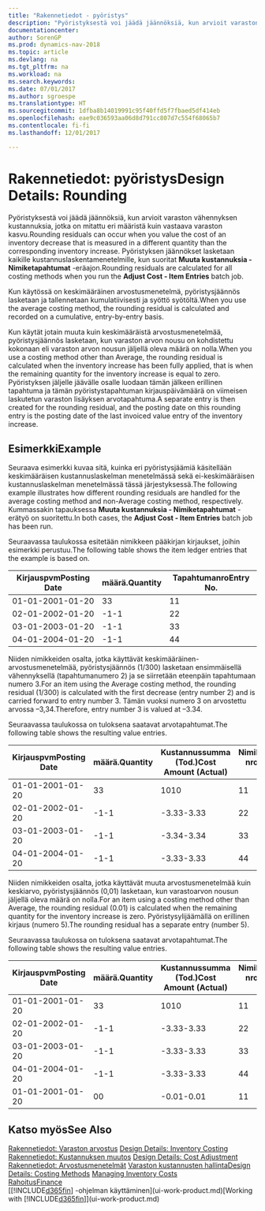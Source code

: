 ```yaml
---
title: "Rakennetiedot - pyöristys"
description: "Pyöristyksestä voi jäädä jäännöksiä, kun arvioit varaston vähennyksen kustannuksia, jotka on mitattu eri määristä kuin vastaava varaston kasvu. Pyöristyksen jäännökset lasketaan kaikille kustannuslaskentamenetelmille, kun suoritat **Muuta kustannuksia - Nimiketapahtumat** -eräajon."
documentationcenter: 
author: SorenGP
ms.prod: dynamics-nav-2018
ms.topic: article
ms.devlang: na
ms.tgt_pltfrm: na
ms.workload: na
ms.search.keywords: 
ms.date: 07/01/2017
ms.author: sgroespe
ms.translationtype: HT
ms.sourcegitcommit: 1dfba8b14019991c95f40ffd5f7fbaed5df414eb
ms.openlocfilehash: eae9c036593aa06d8d791cc807d7c554f68065b7
ms.contentlocale: fi-fi
ms.lasthandoff: 12/01/2017

---
```

# <a name="design-details-rounding"></a><span data-ttu-id="46562-104">Rakennetiedot: pyöristys</span><span class="sxs-lookup"><span data-stu-id="46562-104">Design Details: Rounding</span></span>
<span data-ttu-id="46562-105">Pyöristyksestä voi jäädä jäännöksiä, kun arvioit varaston vähennyksen kustannuksia, jotka on mitattu eri määristä kuin vastaava varaston kasvu.</span><span class="sxs-lookup"><span data-stu-id="46562-105">Rounding residuals can occur when you value the cost of an inventory decrease that is measured in a different quantity than the corresponding inventory increase.</span></span> <span data-ttu-id="46562-106">Pyöristyksen jäännökset lasketaan kaikille kustannuslaskentamenetelmille, kun suoritat **Muuta kustannuksia - Nimiketapahtumat** -eräajon.</span><span class="sxs-lookup"><span data-stu-id="46562-106">Rounding residuals are calculated for all costing methods when you run the **Adjust Cost - Item Entries** batch job.</span></span>  

 <span data-ttu-id="46562-107">Kun käytössä on keskimääräinen arvostusmenetelmä, pyöristysjäännös lasketaan ja tallennetaan kumulatiivisesti ja syöttö syötöltä.</span><span class="sxs-lookup"><span data-stu-id="46562-107">When you use the average costing method, the rounding residual is calculated and recorded on a cumulative, entry-by-entry basis.</span></span>  

 <span data-ttu-id="46562-108">Kun käytät jotain muuta kuin keskimääräistä arvostusmenetelmää, pyöristysjäännös lasketaan, kun varaston arvon nousu on kohdistettu kokonaan eli varaston arvon nousun jäljellä oleva määrä on nolla.</span><span class="sxs-lookup"><span data-stu-id="46562-108">When you use a costing method other than Average, the rounding residual is calculated when the inventory increase has been fully applied, that is when the remaining quantity for the inventory increase is equal to zero.</span></span> <span data-ttu-id="46562-109">Pyöristyksen jäljelle jäävälle osalle luodaan tämän jälkeen erillinen tapahtuma ja tämän pyöristystapahtuman kirjauspäivämäärä on viimeisen laskutetun varaston lisäyksen arvotapahtuma.</span><span class="sxs-lookup"><span data-stu-id="46562-109">A separate entry is then created for the rounding residual, and the posting date on this rounding entry is the posting date of the last invoiced value entry of the inventory increase.</span></span>  

## <a name="example"></a><span data-ttu-id="46562-110">Esimerkki</span><span class="sxs-lookup"><span data-stu-id="46562-110">Example</span></span>  
 <span data-ttu-id="46562-111">Seuraava esimerkki kuvaa sitä, kuinka eri pyöristysjäämiä käsitellään keskimääräisen kustannuslaskelman menetelmässä sekä ei-keskimääräisen kustannuslaskelman menetelmässä tässä järjestyksessä.</span><span class="sxs-lookup"><span data-stu-id="46562-111">The following example illustrates how different rounding residuals are handled for the average costing method and non-Average costing method, respectively.</span></span> <span data-ttu-id="46562-112">Kummassakin tapauksessa **Muuta kustannuksia - Nimiketapahtumat** -erätyö on suoritettu.</span><span class="sxs-lookup"><span data-stu-id="46562-112">In both cases, the **Adjust Cost - Item Entries** batch job has been run.</span></span>  

 <span data-ttu-id="46562-113">Seuraavassa taulukossa esitetään nimikkeen pääkirjan kirjaukset, joihin esimerkki perustuu.</span><span class="sxs-lookup"><span data-stu-id="46562-113">The following table shows the item ledger entries that the example is based on.</span></span>  

|<span data-ttu-id="46562-114">Kirjauspvm</span><span class="sxs-lookup"><span data-stu-id="46562-114">Posting Date</span></span>|<span data-ttu-id="46562-115">määrä.</span><span class="sxs-lookup"><span data-stu-id="46562-115">Quantity</span></span>|<span data-ttu-id="46562-116">Tapahtumanro</span><span class="sxs-lookup"><span data-stu-id="46562-116">Entry No.</span></span>|  
|------------------|--------------|---------------|  
|<span data-ttu-id="46562-117">01-01-20</span><span class="sxs-lookup"><span data-stu-id="46562-117">01-01-20</span></span>|<span data-ttu-id="46562-118">3</span><span class="sxs-lookup"><span data-stu-id="46562-118">3</span></span>|<span data-ttu-id="46562-119">1</span><span class="sxs-lookup"><span data-stu-id="46562-119">1</span></span>|  
|<span data-ttu-id="46562-120">02-01-20</span><span class="sxs-lookup"><span data-stu-id="46562-120">02-01-20</span></span>|<span data-ttu-id="46562-121">-1</span><span class="sxs-lookup"><span data-stu-id="46562-121">-1</span></span>|<span data-ttu-id="46562-122">2</span><span class="sxs-lookup"><span data-stu-id="46562-122">2</span></span>|  
|<span data-ttu-id="46562-123">03-01-20</span><span class="sxs-lookup"><span data-stu-id="46562-123">03-01-20</span></span>|<span data-ttu-id="46562-124">-1</span><span class="sxs-lookup"><span data-stu-id="46562-124">-1</span></span>|<span data-ttu-id="46562-125">3</span><span class="sxs-lookup"><span data-stu-id="46562-125">3</span></span>|  
|<span data-ttu-id="46562-126">04-01-20</span><span class="sxs-lookup"><span data-stu-id="46562-126">04-01-20</span></span>|<span data-ttu-id="46562-127">-1</span><span class="sxs-lookup"><span data-stu-id="46562-127">-1</span></span>|<span data-ttu-id="46562-128">4</span><span class="sxs-lookup"><span data-stu-id="46562-128">4</span></span>|  

 <span data-ttu-id="46562-129">Niiden nimikkeiden osalta, jotka käyttävät keskimääräinen-arvostusmenetelmää, pyöristysjäännös (1/300) lasketaan ensimmäisellä vähennyksellä (tapahtumanumero 2) ja se siirretään eteenpäin tapahtumaan numero 3.</span><span class="sxs-lookup"><span data-stu-id="46562-129">For an item using the Average costing method, the rounding residual (1/300) is calculated with the first decrease (entry number 2) and is carried forward to entry number 3.</span></span> <span data-ttu-id="46562-130">Tämän vuoksi numero 3 on arvostettu arvossa –3,34.</span><span class="sxs-lookup"><span data-stu-id="46562-130">Therefore, entry number 3 is valued at –3.34.</span></span>  

 <span data-ttu-id="46562-131">Seuraavassa taulukossa on tuloksena saatavat arvotapahtumat.</span><span class="sxs-lookup"><span data-stu-id="46562-131">The following table shows the resulting value entries.</span></span>  

|<span data-ttu-id="46562-132">Kirjauspvm</span><span class="sxs-lookup"><span data-stu-id="46562-132">Posting Date</span></span>|<span data-ttu-id="46562-133">määrä.</span><span class="sxs-lookup"><span data-stu-id="46562-133">Quantity</span></span>|<span data-ttu-id="46562-134">Kustannussumma (Tod.)</span><span class="sxs-lookup"><span data-stu-id="46562-134">Cost Amount (Actual)</span></span>|<span data-ttu-id="46562-135">Nimiketapahtuman nro</span><span class="sxs-lookup"><span data-stu-id="46562-135">Item Ledger Entry No.</span></span>|<span data-ttu-id="46562-136">Tapahtumanro</span><span class="sxs-lookup"><span data-stu-id="46562-136">Entry No.</span></span>|  
|------------------|--------------|----------------------------|---------------------------|---------------|  
|<span data-ttu-id="46562-137">01-01-20</span><span class="sxs-lookup"><span data-stu-id="46562-137">01-01-20</span></span>|<span data-ttu-id="46562-138">3</span><span class="sxs-lookup"><span data-stu-id="46562-138">3</span></span>|<span data-ttu-id="46562-139">10</span><span class="sxs-lookup"><span data-stu-id="46562-139">10</span></span>|<span data-ttu-id="46562-140">1</span><span class="sxs-lookup"><span data-stu-id="46562-140">1</span></span>|<span data-ttu-id="46562-141">1</span><span class="sxs-lookup"><span data-stu-id="46562-141">1</span></span>|  
|<span data-ttu-id="46562-142">02-01-20</span><span class="sxs-lookup"><span data-stu-id="46562-142">02-01-20</span></span>|<span data-ttu-id="46562-143">-1</span><span class="sxs-lookup"><span data-stu-id="46562-143">-1</span></span>|<span data-ttu-id="46562-144">-3.33</span><span class="sxs-lookup"><span data-stu-id="46562-144">-3.33</span></span>|<span data-ttu-id="46562-145">2</span><span class="sxs-lookup"><span data-stu-id="46562-145">2</span></span>|<span data-ttu-id="46562-146">2</span><span class="sxs-lookup"><span data-stu-id="46562-146">2</span></span>|  
|<span data-ttu-id="46562-147">03-01-20</span><span class="sxs-lookup"><span data-stu-id="46562-147">03-01-20</span></span>|<span data-ttu-id="46562-148">-1</span><span class="sxs-lookup"><span data-stu-id="46562-148">-1</span></span>|<span data-ttu-id="46562-149">-3.34</span><span class="sxs-lookup"><span data-stu-id="46562-149">-3.34</span></span>|<span data-ttu-id="46562-150">3</span><span class="sxs-lookup"><span data-stu-id="46562-150">3</span></span>|<span data-ttu-id="46562-151">3</span><span class="sxs-lookup"><span data-stu-id="46562-151">3</span></span>|  
|<span data-ttu-id="46562-152">04-01-20</span><span class="sxs-lookup"><span data-stu-id="46562-152">04-01-20</span></span>|<span data-ttu-id="46562-153">-1</span><span class="sxs-lookup"><span data-stu-id="46562-153">-1</span></span>|<span data-ttu-id="46562-154">-3.33</span><span class="sxs-lookup"><span data-stu-id="46562-154">-3.33</span></span>|<span data-ttu-id="46562-155">4</span><span class="sxs-lookup"><span data-stu-id="46562-155">4</span></span>|<span data-ttu-id="46562-156">4</span><span class="sxs-lookup"><span data-stu-id="46562-156">4</span></span>|  

 <span data-ttu-id="46562-157">Niiden nimikkeiden osalta, jotka käyttävät muuta arvostusmenetelmää kuin keskiarvo, pyöristysjäännös (0,01) lasketaan, kun varastoarvon nousun jäljellä oleva määrä on nolla.</span><span class="sxs-lookup"><span data-stu-id="46562-157">For an item using a costing method other than Average, the rounding residual (0.01) is calculated when the remaining quantity for the inventory increase is zero.</span></span> <span data-ttu-id="46562-158">Pyöristysylijäämällä on erillinen kirjaus (numero 5).</span><span class="sxs-lookup"><span data-stu-id="46562-158">The rounding residual has a separate entry (number 5).</span></span>  

 <span data-ttu-id="46562-159">Seuraavassa taulukossa on tuloksena saatavat arvotapahtumat.</span><span class="sxs-lookup"><span data-stu-id="46562-159">The following table shows the resulting value entries.</span></span>  

|<span data-ttu-id="46562-160">Kirjauspvm</span><span class="sxs-lookup"><span data-stu-id="46562-160">Posting Date</span></span>|<span data-ttu-id="46562-161">määrä.</span><span class="sxs-lookup"><span data-stu-id="46562-161">Quantity</span></span>|<span data-ttu-id="46562-162">Kustannussumma (Tod.)</span><span class="sxs-lookup"><span data-stu-id="46562-162">Cost Amount (Actual)</span></span>|<span data-ttu-id="46562-163">Nimiketapahtuman nro</span><span class="sxs-lookup"><span data-stu-id="46562-163">Item Ledger Entry No.</span></span>|<span data-ttu-id="46562-164">Tapahtumanro</span><span class="sxs-lookup"><span data-stu-id="46562-164">Entry No.</span></span>|  
|------------------|--------------|----------------------------|---------------------------|---------------|  
|<span data-ttu-id="46562-165">01-01-20</span><span class="sxs-lookup"><span data-stu-id="46562-165">01-01-20</span></span>|<span data-ttu-id="46562-166">3</span><span class="sxs-lookup"><span data-stu-id="46562-166">3</span></span>|<span data-ttu-id="46562-167">10</span><span class="sxs-lookup"><span data-stu-id="46562-167">10</span></span>|<span data-ttu-id="46562-168">1</span><span class="sxs-lookup"><span data-stu-id="46562-168">1</span></span>|<span data-ttu-id="46562-169">1</span><span class="sxs-lookup"><span data-stu-id="46562-169">1</span></span>|  
|<span data-ttu-id="46562-170">02-01-20</span><span class="sxs-lookup"><span data-stu-id="46562-170">02-01-20</span></span>|<span data-ttu-id="46562-171">-1</span><span class="sxs-lookup"><span data-stu-id="46562-171">-1</span></span>|<span data-ttu-id="46562-172">-3.33</span><span class="sxs-lookup"><span data-stu-id="46562-172">-3.33</span></span>|<span data-ttu-id="46562-173">2</span><span class="sxs-lookup"><span data-stu-id="46562-173">2</span></span>|<span data-ttu-id="46562-174">2</span><span class="sxs-lookup"><span data-stu-id="46562-174">2</span></span>|  
|<span data-ttu-id="46562-175">03-01-20</span><span class="sxs-lookup"><span data-stu-id="46562-175">03-01-20</span></span>|<span data-ttu-id="46562-176">-1</span><span class="sxs-lookup"><span data-stu-id="46562-176">-1</span></span>|<span data-ttu-id="46562-177">-3.33</span><span class="sxs-lookup"><span data-stu-id="46562-177">-3.33</span></span>|<span data-ttu-id="46562-178">3</span><span class="sxs-lookup"><span data-stu-id="46562-178">3</span></span>|<span data-ttu-id="46562-179">3</span><span class="sxs-lookup"><span data-stu-id="46562-179">3</span></span>|  
|<span data-ttu-id="46562-180">04-01-20</span><span class="sxs-lookup"><span data-stu-id="46562-180">04-01-20</span></span>|<span data-ttu-id="46562-181">-1</span><span class="sxs-lookup"><span data-stu-id="46562-181">-1</span></span>|<span data-ttu-id="46562-182">-3.33</span><span class="sxs-lookup"><span data-stu-id="46562-182">-3.33</span></span>|<span data-ttu-id="46562-183">4</span><span class="sxs-lookup"><span data-stu-id="46562-183">4</span></span>|<span data-ttu-id="46562-184">4</span><span class="sxs-lookup"><span data-stu-id="46562-184">4</span></span>|  
|<span data-ttu-id="46562-185">01-01-20</span><span class="sxs-lookup"><span data-stu-id="46562-185">01-01-20</span></span>|<span data-ttu-id="46562-186">0</span><span class="sxs-lookup"><span data-stu-id="46562-186">0</span></span>|<span data-ttu-id="46562-187">-0.01</span><span class="sxs-lookup"><span data-stu-id="46562-187">-0.01</span></span>|<span data-ttu-id="46562-188">1</span><span class="sxs-lookup"><span data-stu-id="46562-188">1</span></span>|<span data-ttu-id="46562-189">5</span><span class="sxs-lookup"><span data-stu-id="46562-189">5</span></span>|  

## <a name="see-also"></a><span data-ttu-id="46562-190">Katso myös</span><span class="sxs-lookup"><span data-stu-id="46562-190">See Also</span></span>  
 <span data-ttu-id="46562-191">[Rakennetiedot: Varaston arvostus](design-details-inventory-costing.md) </span><span class="sxs-lookup"><span data-stu-id="46562-191">[Design Details: Inventory Costing](design-details-inventory-costing.md) </span></span>  
 <span data-ttu-id="46562-192">[Rakennetiedot: Kustannuksen muutos](design-details-cost-adjustment.md) </span><span class="sxs-lookup"><span data-stu-id="46562-192">[Design Details: Cost Adjustment](design-details-cost-adjustment.md) </span></span>  
 <span data-ttu-id="46562-193">[Rakennetiedot: Arvostusmenetelmät](design-details-costing-methods.md) [Varaston kustannusten hallinta](finance-manage-inventory-costs.md)</span><span class="sxs-lookup"><span data-stu-id="46562-193">[Design Details: Costing Methods](design-details-costing-methods.md) [Managing Inventory Costs](finance-manage-inventory-costs.md)</span></span>  
 [<span data-ttu-id="46562-194">Rahoitus</span><span class="sxs-lookup"><span data-stu-id="46562-194">Finance</span></span>](finance.md)  
 <span data-ttu-id="46562-195">[[!INCLUDE[d365fin](includes/d365fin_md.md)] -ohjelman käyttäminen](ui-work-product.md)</span><span class="sxs-lookup"><span data-stu-id="46562-195">[Working with [!INCLUDE[d365fin](includes/d365fin_md.md)]](ui-work-product.md)</span></span>

